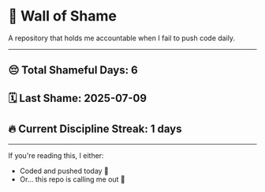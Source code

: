 # 🧱 Wall of Shame

A repository that holds me accountable when I fail to push code daily.

---

## 😔 Total Shameful Days: **6**
## 🗓️ Last Shame: **2025-07-09**
## 🔥 Current Discipline Streak: **1 days**

---

If you're reading this, I either:
- Coded and pushed today 💪
- Or... this repo is calling me out 😤
